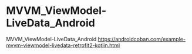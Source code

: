 # MVVM_ViewModel-LiveData_Android
MVVM_ViewModel-LiveData_Android
https://androidcoban.com/example-mvvm-viewmodel-livedata-retrofit2-kotlin.html
